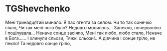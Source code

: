 # TGShevchenko

Мені тринадцятий минало.
Я пас ягнята за селом.
Чи то так сонечко сіяло,
Чи так мені чого було?
Недовго молилось...
Запекло, почервоніло
І поцілувала...
Неначе сонце засіяло,
Мені так любо, любо стало,
Неначе в Бога......
І хлинули сльози,
Тяжкі сльози!.. А дівчина
І сонце гріло, не пекло!
Та недовго сонце гріло,
